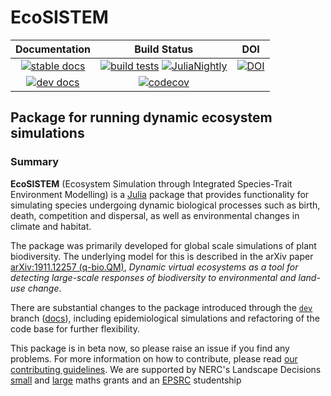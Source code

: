 # EcoSISTEM

| **Documentation** | **Build Status** | **DOI** |
|:-----------------:|:----------------:|:-------:|
| [![stable docs][docs-stable-img]][docs-stable-url] | [![build tests][actions-img]][actions-url] [![JuliaNightly][nightly-img]][nightly-url] | [![DOI][zenodo-img]][zenodo-url] |
| [![dev docs][docs-dev-img]][docs-dev-url] | [![codecov][codecov-img]][codecov-url] | |

## Package for running dynamic ecosystem simulations

### Summary

**EcoSISTEM** (Ecosystem Simulation through Integrated Species-Trait Environment Modelling) is a [Julia](http://www.julialang.org) package that provides functionality for simulating species undergoing dynamic biological processes such as birth, death, competition and dispersal, as well as environmental changes in climate and habitat.

The package was primarily developed for global scale simulations of plant biodiversity. The underlying model for this is described in the arXiv paper [arXiv:1911.12257 (q-bio.QM)][paper-url],
*Dynamic virtual ecosystems as a tool for detecting large-scale
responses of biodiversity to environmental and land-use change*.

There are substantial changes to the package introduced through the [`dev`][dev-url] branch ([docs][docs-dev-url]), including epidemiological simulations and refactoring of the code base for further flexibility.

This package is in beta now, so please raise an issue if you find any problems. For more information on how to contribute, please read [our contributing guidelines](CONTRIBUTING.md). We are supported by NERC's Landscape Decisions [small][NERC-small] and [large][NERC-big] maths grants and an [EPSRC][EPSRC-stu] studentship

[paper-url]: https://arxiv.org/abs/1911.12257

[docs-stable-img]: https://img.shields.io/badge/docs-stable-blue.svg
[docs-stable-url]: https://docs.ecojulia.org/EcoSISTEM.jl/stable/

[docs-dev-img]: https://img.shields.io/badge/docs-dev-blue.svg
[docs-dev-url]: https://docs.ecojulia.org/EcoSISTEM.jl/dev/

[actions-img]: https://github.com/EcoJulia/EcoSISTEM.jl/actions/workflows/testing.yaml/badge.svg?branch=main
[actions-url]: https://github.com/EcoJulia/EcoSISTEM.jl/actions/workflows/testing.yaml?branch=main

[nightly-img]: https://github.com/EcoJulia/EcoSISTEM.jl/actions/workflows/nightly.yaml/badge.svg?branch=main
[nightly-url]: https://github.com/EcoJulia/EcoSISTEM.jl/actions/workflows/nightly.yaml?branch=main

[codecov-img]: https://codecov.io/gh/EcoJulia/EcoSISTEM.jl/branch/main/graph/badge.svg
[codecov-url]: https://codecov.io/gh/EcoJulia/EcoSISTEM.jl?branch=main

[zenodo-img]: https://zenodo.org/badge/251665824.svg
[zenodo-url]: https://zenodo.org/badge/latestdoi/251665824

[dev-url]: https://github.com/EcoJulia/EcoSISTEM.jl/tree/dev
[NERC-small]: https://gtr.ukri.org/projects?ref=NE%2FT004193%2F1
[NERC-big]: https://gtr.ukri.org/projects?ref=NE%2FT010355%2F1
[EPSRC-stu]: https://gtr.ukri.org/projects?ref=EP%2FM506539%2F1
